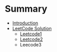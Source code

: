 # Summary

* [Introduction](README.md)
* [LeetCode Solution](chapter1.md)
   * [Leetcode1](leetcode1.md)
   * [Leetcode2](leetcode2.md)
   * Leecode3

